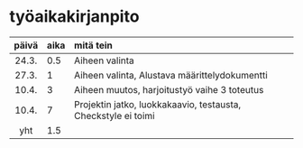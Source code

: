 # työaikakirjanpito

| päivä | aika | mitä tein  |
| :----:|:-----| :-----|
| 24.3. | 0.5  | Aiheen valinta |
| 27.3. | 1    | Aiheen valinta, Alustava määrittelydokumentti|
| 10.4. | 3   | Aiheen muutos, harjoitustyö vaihe 3 toteutus|
| 10.4. | 7   | Projektin jatko, luokkakaavio, testausta, Checkstyle ei toimi |
| yht   | 1.5  | | 
